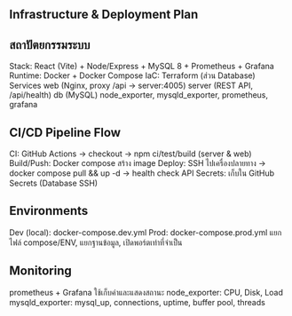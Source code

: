 ## Infrastructure & Deployment Plan


## สถาปัตยกรรมระบบ
Stack: React (Vite) + Node/Express + MySQL 8 + Prometheus + Grafana
Runtime: Docker + Docker Compose
IaC: Terraform (ส่วน  Database)
Services
	web (Nginx, proxy /api → server:4005)
	server (REST API, /api/health)
	db (MySQL)
	node_exporter, mysqld_exporter, prometheus, grafana


## CI/CD Pipeline Flow
CI: GitHub Actions → checkout → npm ci/test/build (server & web)
Build/Push: Docker compose สร้าง image
Deploy: SSH ไปเครื่องปลายทาง → docker compose pull && up -d → health check API
Secrets: เก็บใน GitHub Secrets (Database SSH)


## Environments
Dev (local): docker-compose.dev.yml
Prod: docker-compose.prod.yml
แยกไฟล์ compose/ENV, แยกฐานข้อมูล, เปิดพอร์ตเท่าที่จำเป็น


## Monitoring
prometheus + Grafana ใช้เก็บค่าและแสดงสถานะ
node_exporter: CPU, Disk, Load
mysqld_exporter: mysql_up, connections, uptime, buffer pool, threads